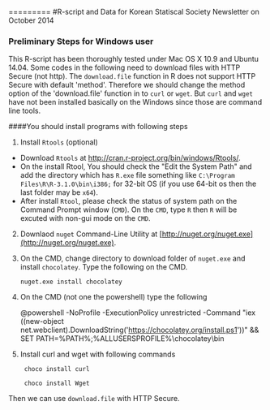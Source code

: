 =========
#R-script and Data for Korean Statiscal Society Newsletter on October 2014


### Preliminary Steps for Windows user
This R-script has been thoroughly tested under Mac OS X 10.9 and Ubuntu 14.04.
Some codes in the following need to download files with HTTP Secure (not http).
The `download.file` function in R does not support HTTP Secure with default 'method'.
Therefore we should change the method option of the 'download.file' function in to `curl` or `wget`.
But `curl` and `wget` have not been installed basically on the Windows since those are command line tools.


####You should install programs with following steps 
1. Install `Rtools` (optional)
  * Download `Rtools` at http://cran.r-project.org/bin/windows/Rtools/.
  * On the install Rtool, You should check the "Edit the System Path" and add the directory which has `R.exe` file something like `C:\Program Files\R\R-3.1.0\bin\i386;` for 32-bit OS (if you use 64-bit os then the last folder may be `x64`). 
  * After install `Rtool`, please check the status of system path on the Command Prompt window (`CMD`). On the `CMD`, type `R` then `R` will be excuted with non-gui mode on the `CMD`.

2. Downlaod `nuget` Command-Line Utility at [http://nuget.org/nuget.exe](http://nuget.org/nuget.exe).

3. On the CMD, change directory to download folder of `nuget.exe` and install `chocolatey`. Type the following on the CMD.
	```shell
	nuget.exe install chocolatey
	```
4. On the CMD (not one the powershell) type the following



	@powershell -NoProfile -ExecutionPolicy unrestricted -Command "iex ((new-object net.webclient).DownloadString('https://chocolatey.org/install.ps1'))" && SET PATH=%PATH%;%ALLUSERSPROFILE%\chocolatey\bin


5. Install curl and wget with following commands
 
		choco install curl

		choco install Wget

  Then we can use `download.file` with HTTP Secure.
